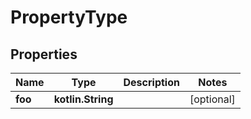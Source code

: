 
# PropertyType

## Properties
Name | Type | Description | Notes
------------ | ------------- | ------------- | -------------
**foo** | **kotlin.String** |  |  [optional]



